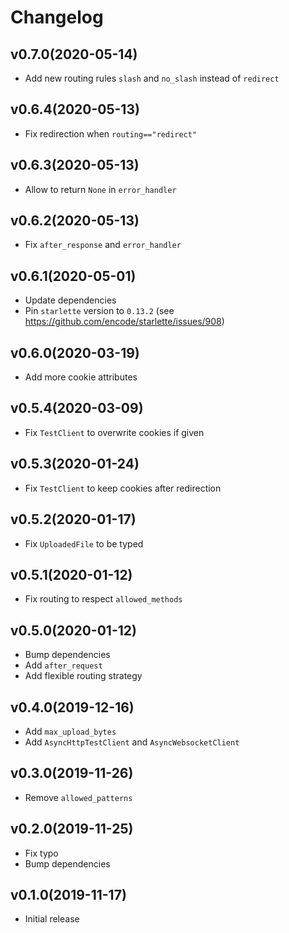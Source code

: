 # Changelog

## v0.7.0(2020-05-14)

* Add new routing rules `slash` and `no_slash` instead of `redirect`

## v0.6.4(2020-05-13)

* Fix redirection when `routing=="redirect"`

## v0.6.3(2020-05-13)

* Allow to return `None` in `error_handler`

## v0.6.2(2020-05-13)

* Fix `after_response` and `error_handler`

## v0.6.1(2020-05-01)

* Update dependencies
* Pin `starlette` version to `0.13.2` (see https://github.com/encode/starlette/issues/908)

## v0.6.0(2020-03-19)

* Add more cookie attributes

## v0.5.4(2020-03-09)

* Fix `TestClient` to overwrite cookies if given

## v0.5.3(2020-01-24)

* Fix `TestClient` to keep cookies after redirection

## v0.5.2(2020-01-17)

* Fix `UploadedFile` to be typed

## v0.5.1(2020-01-12)

* Fix routing to respect `allowed_methods`

## v0.5.0(2020-01-12)

* Bump dependencies
* Add `after_request`
* Add flexible routing strategy

## v0.4.0(2019-12-16)

* Add `max_upload_bytes`
* Add `AsyncHttpTestClient` and `AsyncWebsocketClient`

## v0.3.0(2019-11-26)

* Remove `allowed_patterns`

## v0.2.0(2019-11-25)

* Fix typo
* Bump dependencies

## v0.1.0(2019-11-17)

* Initial release
